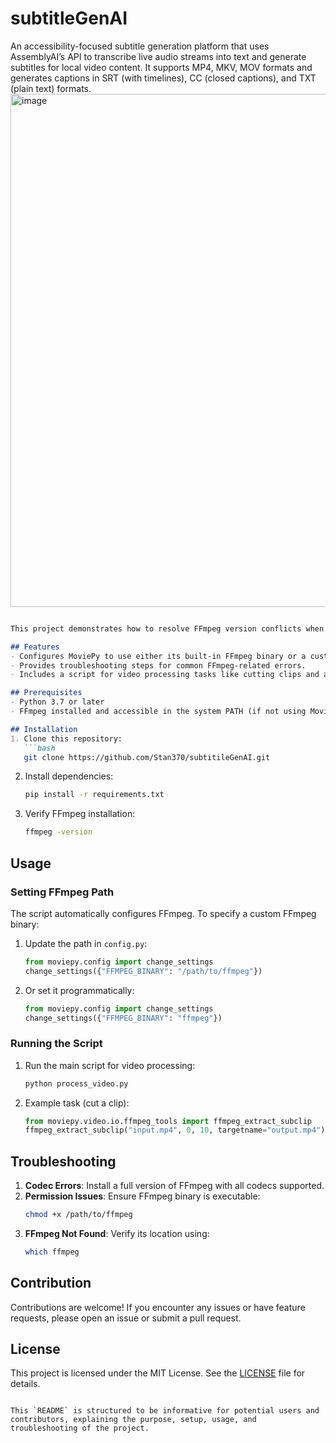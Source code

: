 # subtitleGenAI
An accessibility-focused subtitle generation platform that uses AssemblyAI’s API to transcribe live audio streams into text and generate subtitles for local video content. It supports MP4, MKV, MOV formats and generates captions in SRT (with timelines), CC (closed captions), and TXT (plain text) formats.<img width="821" alt="image" src="https://github.com/user-attachments/assets/11a8332e-2407-4671-bb25-03dc100f35a5">

```markdown

This project demonstrates how to resolve FFmpeg version conflicts when using MoviePy for video processing. The application allows video manipulation such as editing, adding subtitles, or exporting videos while ensuring compatibility with FFmpeg.

## Features
- Configures MoviePy to use either its built-in FFmpeg binary or a custom path.
- Provides troubleshooting steps for common FFmpeg-related errors.
- Includes a script for video processing tasks like cutting clips and adding effects.

## Prerequisites
- Python 3.7 or later
- FFmpeg installed and accessible in the system PATH (if not using MoviePy’s built-in FFmpeg)

## Installation
1. Clone this repository:
   ```bash
   git clone https://github.com/Stan370/subtitileGenAI.git
   ```

2. Install dependencies:
   ```bash
   pip install -r requirements.txt
   ```

3. Verify FFmpeg installation:
   ```bash
   ffmpeg -version
   ```

## Usage
### Setting FFmpeg Path
The script automatically configures FFmpeg. To specify a custom FFmpeg binary:
1. Update the path in `config.py`:
   ```python
   from moviepy.config import change_settings
   change_settings({"FFMPEG_BINARY": "/path/to/ffmpeg"})
   ```

2. Or set it programmatically:
   ```python
   from moviepy.config import change_settings
   change_settings({"FFMPEG_BINARY": "ffmpeg"})
   ```

### Running the Script
1. Run the main script for video processing:
   ```bash
   python process_video.py
   ```

2. Example task (cut a clip):
   ```python
   from moviepy.video.io.ffmpeg_tools import ffmpeg_extract_subclip
   ffmpeg_extract_subclip("input.mp4", 0, 10, targetname="output.mp4")
   ```

## Troubleshooting
1. **Codec Errors**: Install a full version of FFmpeg with all codecs supported.
2. **Permission Issues**: Ensure FFmpeg binary is executable:
   ```bash
   chmod +x /path/to/ffmpeg
   ```
3. **FFmpeg Not Found**: Verify its location using:
   ```bash
   which ffmpeg
   ```

## Contribution
Contributions are welcome! If you encounter any issues or have feature requests, please open an issue or submit a pull request.

## License
This project is licensed under the MIT License. See the [LICENSE](LICENSE) file for details.
```

This `README` is structured to be informative for potential users and contributors, explaining the purpose, setup, usage, and troubleshooting of the project.
